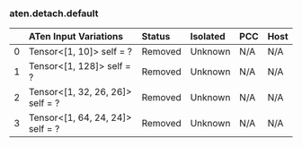 ### aten.detach.default
|    | ATen Input Variations            | Status   | Isolated   | PCC   | Host   |
|---:|:---------------------------------|:---------|:-----------|:------|:-------|
|  0 | Tensor<[1, 10]> self = ?         | Removed  | Unknown    | N/A   | N/A    |
|  1 | Tensor<[1, 128]> self = ?        | Removed  | Unknown    | N/A   | N/A    |
|  2 | Tensor<[1, 32, 26, 26]> self = ? | Removed  | Unknown    | N/A   | N/A    |
|  3 | Tensor<[1, 64, 24, 24]> self = ? | Removed  | Unknown    | N/A   | N/A    |

